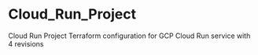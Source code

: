 # Cloud_Run_Project
Cloud Run Project
Terraform configuration for GCP Cloud Run service with 4 revisions
